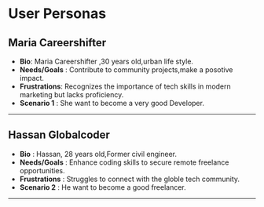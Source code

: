 # User Personas

<!-- some introduction -->

## Maria Careershifter

- **Bio**: Maria Careershifter ,30 years old,urban life style.
- **Needs/Goals** : Contribute to community projects,make a posotive impact.
- **Frustrations**: Recognizes the importance of tech skills in modern marketing
  but lacks proficiency.
- **Scenario 1** : She want to become a very good Developer.

---

## Hassan Globalcoder

- **Bio** : Hassan, 28 years old,Former civil engineer.
- **Needs/Goals** : Enhance coding skills to secure remote freelance
  opportunities.
- **Frustrations** : Struggles to connect with the globle tech community.
- **Scenario 2** : He want to become a good freelancer.

---
